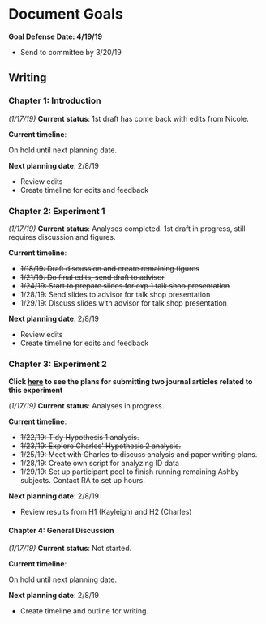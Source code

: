 # Document Goals

**Goal Defense Date: 4/19/19**

* Send to committee by 3/20/19

## Writing

### Chapter 1: Introduction

*(1/17/19)* **Current status**: 1st draft has come back with edits from Nicole. 

**Current timeline**:

On hold until next planning date.

**Next planning date**: 2/8/19

* Review edits
* Create timeline for edits and feedback

### Chapter 2: Experiment 1

*(1/17/19)* **Current status**: Analyses completed. 1st draft in progress, still requires discussion and figures.

**Current timeline**:

* ~~1/18/19: Draft discussion and create remaining figures~~
* ~~1/21/19: Do final edits, send draft to advisor~~
* ~~1/24/19: Start to prepare slides for exp 1 talk shop presentation~~
* 1/28/19: Send slides to advisor for talk shop presentation
* 1/29/19: Discuss slides with advisor for talk shop presentation

**Next planning date**: 2/8/19

* Review edits
* Create timeline for edits and feedback

### Chapter 3: Experiment 2

**Click [here](./papersub.md) to see the plans for submitting two journal articles related to this experiment**

*(1/17/19)* **Current status**: Analyses in progress.

**Current timeline**:

* ~~1/22/19: Tidy Hypothesis 1 analysis.~~
* ~~1/23/19: Explore Charles' Hypothesis 2 analysis.~~
* ~~1/25/19: Meet with Charles to discuss analysis and paper writing plans.~~
* 1/28/19: Create own script for analyzing ID data
* 1/29/19: Set up participant pool to finish running remaining Ashby subjects. Contact RA to set up hours.

**Next planning date**: 2/8/19

* Review results from H1 (Kayleigh) and H2 (Charles)

#### Chapter 4: General Discussion

*(1/17/19)* **Current status**: Not started.

**Current timeline**:

On hold until next planning date.

**Next planning date**: 2/8/19

* Create timeline and outline for writing.

